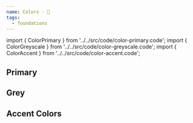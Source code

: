 ```yaml
---
name: Colors - 🌈
tags:
  - foundations
---
```


<!-- CODE IMPORTS -->

<!-- prettier-ignore -->
import { ColorPrimary } from '../../src/code/color-primary.code';
import { ColorGreyscale } from '../../src/code/color-greyscale.code';
import { ColorAccent } from '../../src/code/color-accent.code';

<!-- END CODE IMPORTS -->

<DocHeader props={props}/>

## Primary

<ThemeWrapper>
  <ColorPrimary />
</ThemeWrapper>

## Grey

<ThemeWrapper>
  <ColorGreyscale />
</ThemeWrapper>

## Accent Colors

<ThemeWrapper>
  <ColorAccent />
</ThemeWrapper>
